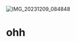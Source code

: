 ![IMG_20231209_084848](https://github.com/IrfanDect/ohh/assets/70370681/42c9d163-3600-4277-b838-bb7d8bbbee62)
# ohh
